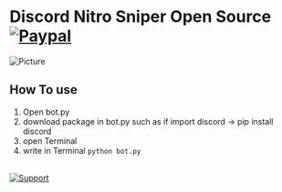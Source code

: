 # Discord Nitro Sniper Open Source [![Paypal][paypal-badge]][paypal-link]





[paypal-badge]: https://img.shields.io/badge/Paypal-Donate!-%2300457C.svg?logo=paypal&style=flat-square
[paypal-link]: https://paypal.me/BeamKunGzMARK

![Picture](https://snipboard.io/4v9WmJ.jpg)

## How To use

1. Open bot.py
2. download package in bot.py such as if import discord -> pip install discord 
3. open Terminal
4. write in Terminal `python bot.py`


<br>
<a href="https://discord.gg/K6tnscw"> <img src="https://img.shields.io/discord/715596368416210944.svg?colorB=Blue&logo=discord&label=Support&style=for-the-badge" alt="Support">
</a>
